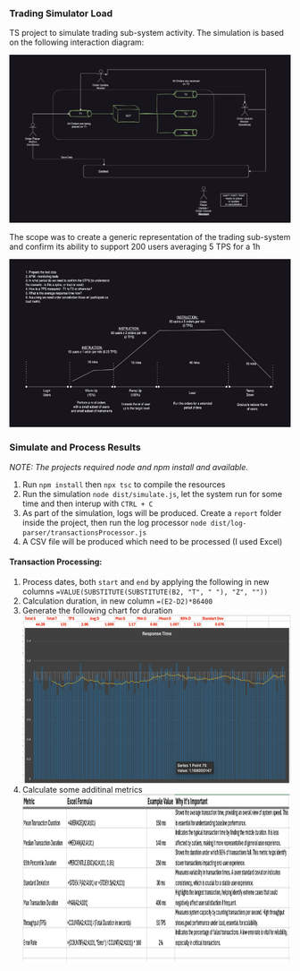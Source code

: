 ### Trading Simulator Load

TS project to simulate trading sub-system activity. The simulation is based on the following interaction diagram:

<img src="./resources/simulation-workflow.png" alt="workflow" width="600" height="300">

The scope was to create a generic representation of the trading sub-system and confirm its ability to support 200 users averaging 5 TPS for a 1h

<img src="./resources/load-scenario.png" alt="workflow" width="600" height="300">

### Simulate and Process Results

_NOTE: The projects required node and npm install and available._

1. Run `npm install` then `npx tsc` to compile the resources
2. Run the simulation `node dist/simulate.js`, let the system run for some time and then interup with `CTRL + C`
3. As part of the simulation, logs will be produced. Create a `report` folder inside the project, then run the log processor `node dist/log-parser/transactionsProcessor.js`
4. A CSV file will be produced which need to be processed (I used Excel)

#### Transaction Processing:

1. Process dates, both `start` and `end` by applying the following in new columns `=VALUE(SUBSTITUTE(SUBSTITUTE(B2, "T", " "), "Z", ""))`
2. Calculation duration, in new column `=(E2-D2)*86400`
3. Generate the following chart for duration
   </br><img src="./resources/activity-report.png" alt="workflow" width="600" height="300">
4. Calculate some additinal metrics
   </br><img src="./resources/metrics.png" alt="workflow" width="900" height="300">
